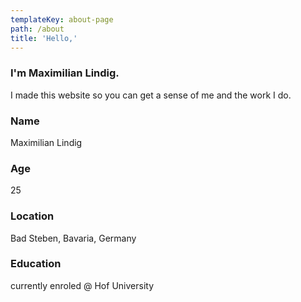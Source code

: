 ```yaml
---
templateKey: about-page
path: /about
title: 'Hello,'
---
```

### I'm Maximilian Lindig.

I made this website so you can get a sense of me and the work I do.

### Name
Maximilian Lindig
### Age
25
### Location
Bad Steben, Bavaria, Germany
### Education 
currently enroled @ Hof University